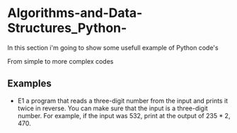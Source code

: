 # Algorithms-and-Data-Structures_Python-
In this section i'm going to show some usefull example of Python code's

From simple to more complex codes

## Examples
* E1
a program that reads a three-digit number from the input and prints it twice in reverse.
You can make sure that the input is a three-digit number.
For example, if the input was 532, print at the output of 235 * 2, 470.










